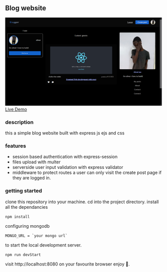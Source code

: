 ## Blog website

![Blog website](public/assets/preview.png)
[Live Demo](https://oliverblogger.herokuapp.com/)

### description

this a simple blog website built with express js ejs and css

### features

- session based authentication with express-session
- files upload with multer
- serverside user input validation with express validator
- middleware to protect routes a user can only visit the create post page if they are logged in.

### getting started

clone this repository into your machine.
cd into the project directory.
install all the dependancies

```npm
npm install
```

configuring mongodb

```
MONGO_URL = `your mongo url`
```

to start the local development server.

```
npm run devStart
```

visit http://localhost:8080 on your favourite browser
enjoy 🎉.
